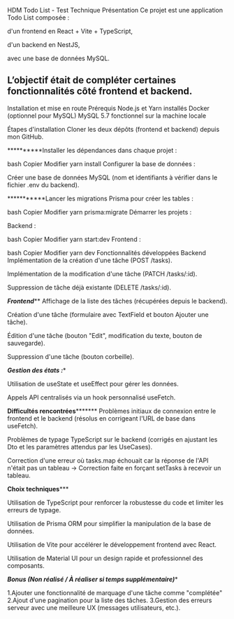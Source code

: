 HDM Todo List - Test Technique
Présentation
Ce projet est une application Todo List composée :

d'un frontend en React + Vite + TypeScript,

d'un backend en NestJS,

avec une base de données MySQL.

## L’objectif était de compléter certaines fonctionnalités côté frontend et backend.

Installation et mise en route
Prérequis
Node.js et Yarn installés
Docker (optionnel pour MySQL)
MySQL 5.7 fonctionnel sur la machine locale

Étapes d'installation
Cloner les deux dépôts (frontend et backend) depuis mon GitHub.

**********Installer les dépendances dans chaque projet :

bash
Copier
Modifier
yarn install
Configurer la base de données :

Créer une base de données MySQL (nom et identifiants à vérifier dans le fichier .env du backend).

***********Lancer les migrations Prisma pour créer les tables :

bash
Copier
Modifier
yarn prisma:migrate
Démarrer les projets :

Backend :

bash
Copier
Modifier
yarn start:dev
Frontend :

bash
Copier
Modifier
yarn dev
Fonctionnalités développées
Backend
Implémentation de la création d'une tâche (POST /tasks).

Implémentation de la modification d'une tâche (PATCH /tasks/:id).

Suppression de tâche déjà existante (DELETE /tasks/:id).

*****Frontend*******
Affichage de la liste des tâches (récupérées depuis le backend).

Création d'une tâche (formulaire avec TextField et bouton Ajouter une tâche).

Édition d'une tâche (bouton "Edit", modification du texte, bouton de sauvegarde).

Suppression d'une tâche (bouton corbeille).

***************Gestion des états :****************

Utilisation de useState et useEffect pour gérer les données.

Appels API centralisés via un hook personnalisé useFetch.

************Difficultés rencontrées*******************
Problèmes initiaux de connexion entre le frontend et le backend (résolus en corrigeant l'URL de base dans useFetch).

Problèmes de typage TypeScript sur le backend (corrigés en ajustant les Dto et les paramètres attendus par les UseCases).

Correction d'une erreur où tasks.map échouait car la réponse de l'API n'était pas un tableau → Correction faite en forçant setTasks à recevoir un tableau.

**********Choix techniques*************

Utilisation de TypeScript pour renforcer la robustesse du code et limiter les erreurs de typage.

Utilisation de Prisma ORM pour simplifier la manipulation de la base de données.

Utilisation de Vite pour accélérer le développement frontend avec React.

Utilisation de Material UI pour un design rapide et professionnel des composants.

***************Bonus (Non réalisé / À réaliser si temps supplémentaire)****************

   1.Ajouter une fonctionnalité de marquage d'une tâche comme "complétée"
   2.Ajout d'une pagination pour la liste des tâches.
   3.Gestion des erreurs serveur avec une meilleure UX (messages utilisateurs, etc.).
